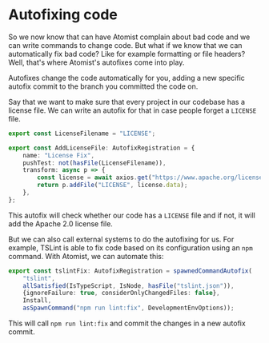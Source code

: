 # Autofixing code

So we now know that can have Atomist complain about bad code and we can write commands to change code. But what if we know that we can automatically fix bad code? Like for example formatting or file headers? Well, that's where Atomist's autofixes come into play.

Autofixes change the code automatically for you, adding a new specific autofix commit to the branch you committed the code on.

Say that we want to make sure that every project in our codebase has a license file. We can write an autofix for that in case people forget a `LICENSE` file.

``` typescript
export const LicenseFilename = "LICENSE";

export const AddLicenseFile: AutofixRegistration = {
    name: "License Fix",
    pushTest: not(hasFile(LicenseFilename)),
    transform: async p => {
        const license = await axios.get("https://www.apache.org/licenses/LICENSE-2.0.txt");
        return p.addFile("LICENSE", license.data);
    },
};
```

This autofix will check whether our code has a `LICENSE` file and if not, it will add the Apache 2.0 license file.

But we can also call external systems to do the autofixing for us. For example, TSLint is able to fix code based on its configuration using an `npm` command. With Atomist, we can automate this:

``` typescript
export const tslintFix: AutofixRegistration = spawnedCommandAutofix(
    "tslint",
    allSatisfied(IsTypeScript, IsNode, hasFile("tslint.json")),
    {ignoreFailure: true, considerOnlyChangedFiles: false},
    Install,
    asSpawnCommand("npm run lint:fix", DevelopmentEnvOptions));
```

This will call `npm run lint:fix` and commit the changes in a new autofix commit.